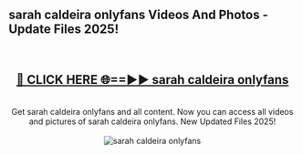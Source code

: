 <h2>sarah caldeira onlyfans Videos And Photos - Update Files 2025!</h2>
<br>
<div align="center">
<h2><a href="https://linkcuts.com/hfmhzwbr" rel="nofollow">🔴 CLICK HERE 🌐==►► sarah caldeira onlyfans</a></h2>
<br>
Get sarah caldeira onlyfans and all content. Now you can access all videos and pictures of sarah caldeira onlyfans. New Updated Files 2025!
<br>
<br>
<a href="https://linkcuts.com/hfmhzwbr" rel="nofollow" data-target="animated-image.originalLink"><img src="https://i.ibb.co.com/WyWwxjT/player-gif2.gif" alt="sarah caldeira onlyfans" style="max-width: 100%; display: inline-block;" data-target="animated-image.originalImage"></a>
</div>
<br>